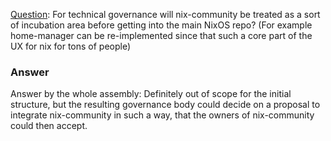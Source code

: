 [Question](https://nixpkgs.zulipchat.com/#narrow/stream/438035-Assembly-Q.26A/topic/.E2.9C.94.20Is.20nix-community.20in.20scope.20for.20technical.20governance.3F/near/439619047): For technical governance will nix-community be treated as a sort of incubation area before getting into the main NixOS repo? (For example home-manager can be re-implemented since that such a core part of the UX for nix for tons of people)

### Answer
Answer by the whole assembly: Definitely out of scope for the initial structure, but the resulting governance body could decide on a proposal to integrate nix-community in such a way, that the owners of nix-community could then accept.
